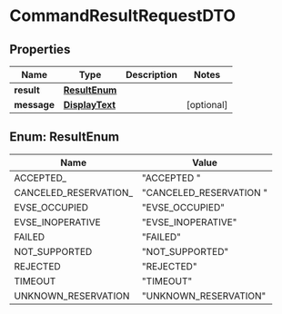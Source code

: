 

# CommandResultRequestDTO


## Properties

| Name | Type | Description | Notes |
|------------ | ------------- | ------------- | -------------|
|**result** | [**ResultEnum**](#ResultEnum) |  |  |
|**message** | [**DisplayText**](DisplayText.md) |  |  [optional] |



## Enum: ResultEnum

| Name | Value |
|---- | -----|
| ACCEPTED_ | &quot;ACCEPTED &quot; |
| CANCELED_RESERVATION_ | &quot;CANCELED_RESERVATION &quot; |
| EVSE_OCCUPIED | &quot;EVSE_OCCUPIED&quot; |
| EVSE_INOPERATIVE | &quot;EVSE_INOPERATIVE&quot; |
| FAILED | &quot;FAILED&quot; |
| NOT_SUPPORTED | &quot;NOT_SUPPORTED&quot; |
| REJECTED | &quot;REJECTED&quot; |
| TIMEOUT | &quot;TIMEOUT&quot; |
| UNKNOWN_RESERVATION | &quot;UNKNOWN_RESERVATION&quot; |




